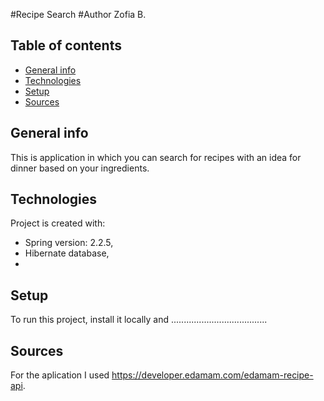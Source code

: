 #Recipe Search
#Author Zofia B. 

## Table of contents
* [General info](#general-info)
* [Technologies](#technologies)
* [Setup](#setup)
* [Sources](#sources)


## General info
This is application in which you can search for recipes with an idea for dinner based on your ingredients.
	
## Technologies
Project is created with:
* Spring version: 2.2.5, 
* Hibernate database,
* 
	
## Setup
To run this project, install it locally and ......................................

## Sources
For the aplication I used https://developer.edamam.com/edamam-recipe-api.


